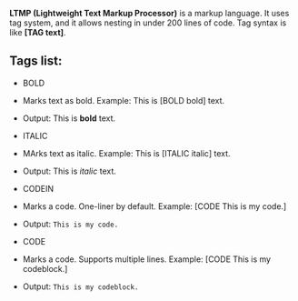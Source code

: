 **LTMP (Lightweight Text Markup Processor)** is a markup language. It uses tag system, and it allows nesting in under 200 lines of code. Tag syntax is like **[TAG text]**.

## Tags list:
-  BOLD
-  Marks text as bold. Example: This is [BOLD bold] text.
-  Output: This is **bold** text.

-  ITALIC
-  MArks text as italic. Example: This is [ITALIC italic] text.
-  Output: This is *italic* text.

-  CODEIN
-  Marks a code. One-liner by default. Example: [CODE This is my code.]
-  Output: `This is my code.`

-  CODE
-  Marks a code. Supports multiple lines. Example: [CODE This is my codeblock.]
-  Output: ```This is my codeblock.```
